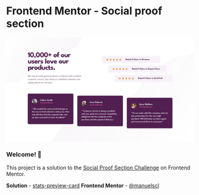 # Frontend Mentor - Social proof section

![Design preview for the Stats preview card component coding challenge](./design/desktop-design.jpg)

### Welcome! 👋
This project is a solution to the [Social Proof Section Challenge](https://www.frontendmentor.io/challenges/social-proof-section-6e0qTv_bA) on Frontend Mentor.


**Solution** - [stats-preview-card](https://manuelscl.github.io/social-proof-section)
**Frontend Mentor** - [@manuelscl](https://www.frontendmentor.io/profile/manuelscl)